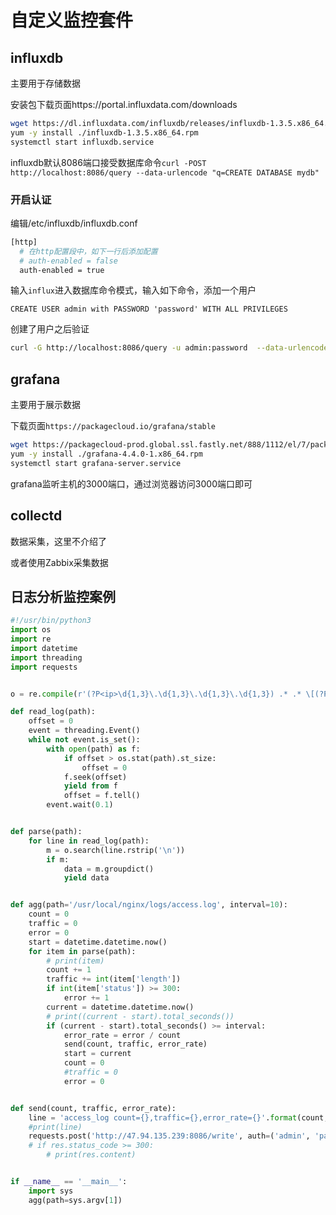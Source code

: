 # 自定义监控套件

## influxdb

主要用于存储数据

安装包下载页面https://portal.influxdata.com/downloads

```bash
wget https://dl.influxdata.com/influxdb/releases/influxdb-1.3.5.x86_64.rpm
yum -y install ./influxdb-1.3.5.x86_64.rpm
systemctl start influxdb.service
```

influxdb默认8086端口接受数据库命令`curl -POST http://localhost:8086/query --data-urlencode "q=CREATE DATABASE mydb"`

### 开启认证

编辑/etc/influxdb/influxdb.conf

```bash
[http]
  # 在http配置段中，如下一行后添加配置
  # auth-enabled = false
  auth-enabled = true
```

输入`influx`进入数据库命令模式，输入如下命令，添加一个用户

```mysql
CREATE USER admin with PASSWORD 'password' WITH ALL PRIVILEGES
```

创建了用户之后验证

```bash
curl -G http://localhost:8086/query -u admin:password  --data-urlencode "q=SHOW DATABASES"
```

## grafana

主要用于展示数据

下载页面`https://packagecloud.io/grafana/stable`

```bash
wget https://packagecloud-prod.global.ssl.fastly.net/888/1112/el/7/package_files/229023.rpm?t=1504077159_328f7590eafe5aa0f59759ba4f3f0a6ca383c00e
yum -y install ./grafana-4.4.0-1.x86_64.rpm
systemctl start grafana-server.service
```

grafana监听主机的3000端口，通过浏览器访问3000端口即可

## collectd

数据采集，这里不介绍了

或者使用Zabbix采集数据

## 日志分析监控案例

```python
#!/usr/bin/python3
import os
import re
import datetime
import threading
import requests


o = re.compile(r'(?P<ip>\d{1,3}\.\d{1,3}\.\d{1,3}\.\d{1,3}) .* .* \[(?P<time>.*)\] "(?P<method>\w+) (?P<url>[^\s]*) (?P<version>[\w|/\.\d]*)" (?P<status>\d{3}) (?P<length>\d+) "(?P<referer>[^\s]*)" "(?P<ua>.*)"')

def read_log(path):
    offset = 0
    event = threading.Event()
    while not event.is_set():
        with open(path) as f:
            if offset > os.stat(path).st_size:
                offset = 0
            f.seek(offset)
            yield from f
            offset = f.tell()
        event.wait(0.1)


def parse(path):
    for line in read_log(path):
        m = o.search(line.rstrip('\n'))
        if m:
            data = m.groupdict()
            yield data


def agg(path='/usr/local/nginx/logs/access.log', interval=10):
    count = 0
    traffic = 0
    error = 0
    start = datetime.datetime.now()
    for item in parse(path):
        # print(item)
        count += 1
        traffic += int(item['length'])
        if int(item['status']) >= 300:
            error += 1
        current = datetime.datetime.now()
        # print((current - start).total_seconds())
        if (current - start).total_seconds() >= interval:
            error_rate = error / count
            send(count, traffic, error_rate)
            start = current
            count = 0
            #traffic = 0
            error = 0


def send(count, traffic, error_rate):
    line = 'access_log count={},traffic={},error_rate={}'.format(count, traffic, error_rate)
    #print(line)
    requests.post('http://47.94.135.239:8086/write', auth=('admin', 'password'), data=line, params={'db': 'nginx'})
    # if res.status_code >= 300:
        # print(res.content)


if __name__ == '__main__':
    import sys
    agg(path=sys.argv[1])

```